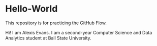 # Hello-World
This repository is for practicing the GitHub Flow.

Hi! I am Alexis Evans. I am a second-year Computer Science and Data Analytics student at Ball State University.
